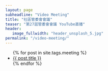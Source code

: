 ```yaml
---
layout: page
subheadline: "Video Meeting"
title: "社區管委會會議"
teaser: "第27屆管委會會議 YouTube直播"
header:
   image_fullwidth: "header_unsplash_5.jpg"
permalink: "/video-meeting/"
---
```


<ul>
    {% for post in site.tags.meeting %}
    <li><a href="{{ site.url }}{{ site.baseurl }}{{ post.url }}">{{ post.title }}</a></li>
    {% endfor %}
</ul>

